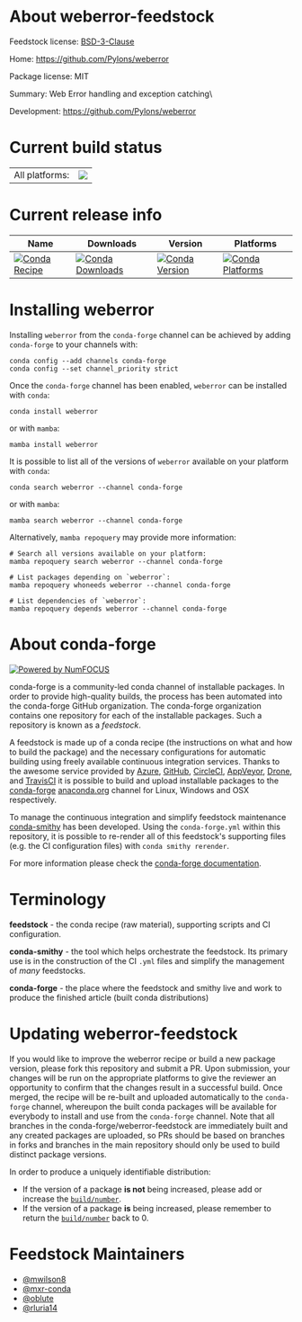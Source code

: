 About weberror-feedstock
========================

Feedstock license: [BSD-3-Clause](https://github.com/conda-forge/weberror-feedstock/blob/main/LICENSE.txt)

Home: https://github.com/Pylons/weberror

Package license: MIT

Summary: Web Error handling and exception catching\

Development: https://github.com/Pylons/weberror

Current build status
====================


<table><tr><td>All platforms:</td>
    <td>
      <a href="https://dev.azure.com/conda-forge/feedstock-builds/_build/latest?definitionId=8024&branchName=main">
        <img src="https://dev.azure.com/conda-forge/feedstock-builds/_apis/build/status/weberror-feedstock?branchName=main">
      </a>
    </td>
  </tr>
</table>

Current release info
====================

| Name | Downloads | Version | Platforms |
| --- | --- | --- | --- |
| [![Conda Recipe](https://img.shields.io/badge/recipe-weberror-green.svg)](https://anaconda.org/conda-forge/weberror) | [![Conda Downloads](https://img.shields.io/conda/dn/conda-forge/weberror.svg)](https://anaconda.org/conda-forge/weberror) | [![Conda Version](https://img.shields.io/conda/vn/conda-forge/weberror.svg)](https://anaconda.org/conda-forge/weberror) | [![Conda Platforms](https://img.shields.io/conda/pn/conda-forge/weberror.svg)](https://anaconda.org/conda-forge/weberror) |

Installing weberror
===================

Installing `weberror` from the `conda-forge` channel can be achieved by adding `conda-forge` to your channels with:

```
conda config --add channels conda-forge
conda config --set channel_priority strict
```

Once the `conda-forge` channel has been enabled, `weberror` can be installed with `conda`:

```
conda install weberror
```

or with `mamba`:

```
mamba install weberror
```

It is possible to list all of the versions of `weberror` available on your platform with `conda`:

```
conda search weberror --channel conda-forge
```

or with `mamba`:

```
mamba search weberror --channel conda-forge
```

Alternatively, `mamba repoquery` may provide more information:

```
# Search all versions available on your platform:
mamba repoquery search weberror --channel conda-forge

# List packages depending on `weberror`:
mamba repoquery whoneeds weberror --channel conda-forge

# List dependencies of `weberror`:
mamba repoquery depends weberror --channel conda-forge
```


About conda-forge
=================

[![Powered by
NumFOCUS](https://img.shields.io/badge/powered%20by-NumFOCUS-orange.svg?style=flat&colorA=E1523D&colorB=007D8A)](https://numfocus.org)

conda-forge is a community-led conda channel of installable packages.
In order to provide high-quality builds, the process has been automated into the
conda-forge GitHub organization. The conda-forge organization contains one repository
for each of the installable packages. Such a repository is known as a *feedstock*.

A feedstock is made up of a conda recipe (the instructions on what and how to build
the package) and the necessary configurations for automatic building using freely
available continuous integration services. Thanks to the awesome service provided by
[Azure](https://azure.microsoft.com/en-us/services/devops/), [GitHub](https://github.com/),
[CircleCI](https://circleci.com/), [AppVeyor](https://www.appveyor.com/),
[Drone](https://cloud.drone.io/welcome), and [TravisCI](https://travis-ci.com/)
it is possible to build and upload installable packages to the
[conda-forge](https://anaconda.org/conda-forge) [anaconda.org](https://anaconda.org/)
channel for Linux, Windows and OSX respectively.

To manage the continuous integration and simplify feedstock maintenance
[conda-smithy](https://github.com/conda-forge/conda-smithy) has been developed.
Using the ``conda-forge.yml`` within this repository, it is possible to re-render all of
this feedstock's supporting files (e.g. the CI configuration files) with ``conda smithy rerender``.

For more information please check the [conda-forge documentation](https://conda-forge.org/docs/).

Terminology
===========

**feedstock** - the conda recipe (raw material), supporting scripts and CI configuration.

**conda-smithy** - the tool which helps orchestrate the feedstock.
                   Its primary use is in the construction of the CI ``.yml`` files
                   and simplify the management of *many* feedstocks.

**conda-forge** - the place where the feedstock and smithy live and work to
                  produce the finished article (built conda distributions)


Updating weberror-feedstock
===========================

If you would like to improve the weberror recipe or build a new
package version, please fork this repository and submit a PR. Upon submission,
your changes will be run on the appropriate platforms to give the reviewer an
opportunity to confirm that the changes result in a successful build. Once
merged, the recipe will be re-built and uploaded automatically to the
`conda-forge` channel, whereupon the built conda packages will be available for
everybody to install and use from the `conda-forge` channel.
Note that all branches in the conda-forge/weberror-feedstock are
immediately built and any created packages are uploaded, so PRs should be based
on branches in forks and branches in the main repository should only be used to
build distinct package versions.

In order to produce a uniquely identifiable distribution:
 * If the version of a package **is not** being increased, please add or increase
   the [``build/number``](https://docs.conda.io/projects/conda-build/en/latest/resources/define-metadata.html#build-number-and-string).
 * If the version of a package **is** being increased, please remember to return
   the [``build/number``](https://docs.conda.io/projects/conda-build/en/latest/resources/define-metadata.html#build-number-and-string)
   back to 0.

Feedstock Maintainers
=====================

* [@mwilson8](https://github.com/mwilson8/)
* [@mxr-conda](https://github.com/mxr-conda/)
* [@oblute](https://github.com/oblute/)
* [@rluria14](https://github.com/rluria14/)

